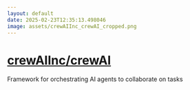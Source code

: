 ```yaml
---
layout: default
date: 2025-02-23T12:35:13.498046
image: assets/crewAIInc_crewAI_cropped.png
---
```


# [crewAIInc/crewAI](https://github.com/crewAIInc/crewAI)

Framework for orchestrating AI agents to collaborate on tasks
